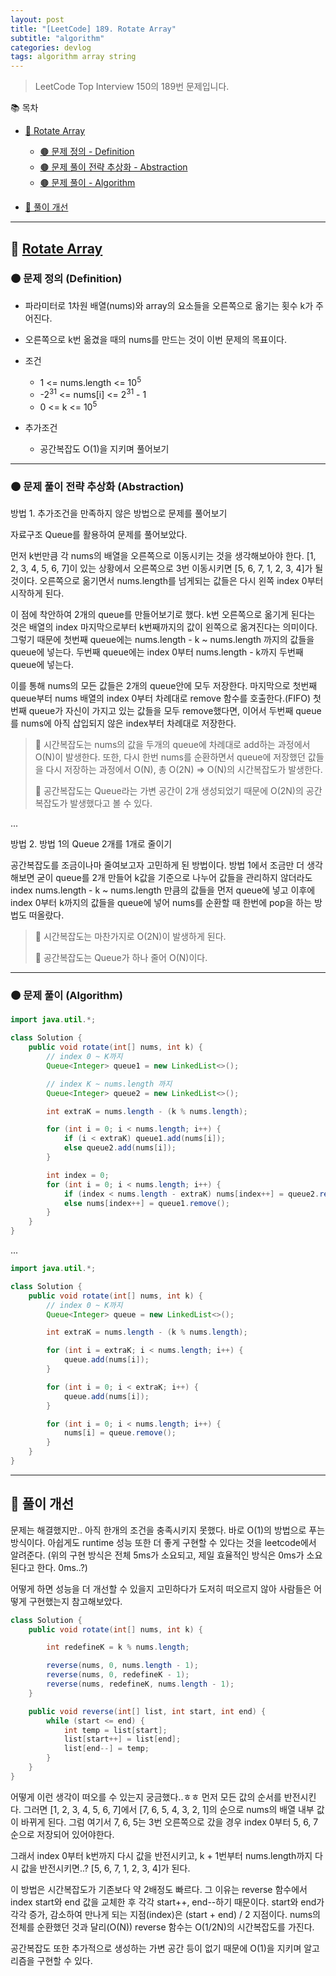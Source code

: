 ```yaml
---
layout: post
title: "[LeetCode] 189. Rotate Array"
subtitle: "algorithm"
categories: devlog
tags: algorithm array string
---
```


> LeetCode Top Interview 150의 189번 문제입니다.

<!--more-->

📚 목차
- [🌱 Rotate Array](#-rotate-array)
  - [🟤 문제 정의 - Definition](#-문제-요약-definition)
  - [🟤 문제 풀이 전략 추상화 - Abstraction](#-문제-풀이-전략-추상화-abstraction)
  - [🟤 문제 풀이 - Algorithm](#-문제-풀이-algorithm)

- [🌱 풀이 개선](#-풀이-개선)

----

## 🌱 [Rotate Array](https://leetcode.com/problems/rotate-array/description/?envType=study-plan-v2&envId=top-interview-150)

### 🟤 문제 정의 (Definition)

- 파라미터로 1차원 배열(nums)와 array의 요소들을 오른쪽으로 옮기는 횟수 k가 주어진다.

- 오른쪽으로 k번 옮겼을 때의 nums를 만드는 것이 이번 문제의 목표이다.


- 조건
  - 1 <= nums.length <= 10<sup>5</sup>
  - -2<sup>31</sup> <= nums[i] <= 2<sup>31</sup> - 1
  - 0 <= k <= 10<sup>5</sup>

- 추가조건
  - 공간복잡도 O(1)을 지키며 풀어보기

---

### 🟤 문제 풀이 전략 추상화 (Abstraction)

방법 1. 추가조건을 만족하지 않은 방법으로 문제를 풀어보기

자료구조 Queue를 활용하여 문제를 풀어보았다.

먼저 k번만큼 각 nums의 배열을 오른쪽으로 이동시키는 것을 생각해보아야 한다. [1, 2, 3, 4, 5, 6, 7]이 있는 상황에서 오른쪽으로 3번 이동시키면 
[5, 6, 7, 1, 2, 3, 4]가 될 것이다. 오른쪽으로 옮기면서 nums.length를 넘게되는 값들은 다시 왼쪽 index 0부터 시작하게 된다.

이 점에 착안하여 2개의 queue를 만들어보기로 했다. k번 오른쪽으로 옮기게 된다는 것은 배열의 index 마지막으로부터 k번째까지의 값이 왼쪽으로 옮겨진다는 의미이다. 
그렇기 때문에 첫번째 queue에는 nums.length - k ~ nums.length 까지의 값들을 queue에 넣는다. 두번째 queue에는 index 0부터 nums.length - k까지 두번째 queue에 
넣는다.

이를 통해 nums의 모든 값들은 2개의 queue안에 모두 저장한다. 마지막으로 첫번째 queue부터 nums 배열의 index 0부터 차례대로 remove 함수를 호출한다.(FIFO) 
첫번째 queue가 자신이 가지고 있는 값들을 모두 remove했다면, 이어서 두번째 queue를 nums에 아직 삽입되지 않은 index부터 차례대로 저장한다.


> 🥕 시간복잡도는 nums의 값을 두개의 queue에 차례대로 add하는 과정에서 O(N)이 발생한다. 또한, 다시 한번 nums를 순환하면서 queue에 저장했던 값들을 다시 
> 저장하는 과정에서 O(N), 총 O(2N) => O(N)의 시간복잡도가 발생한다.
> 
> 🥕 공간복잡도는 Queue라는 가변 공간이 2개 생성되었기 때문에 O(2N)의 공간복잡도가 발생했다고 볼 수 있다.

...

방법 2. 방법 1의 Queue 2개를 1개로 줄이기

공간복잡도를 조금이나마 줄여보고자 고민하게 된 방법이다. 방법 1에서 조금만 더 생각해보면 굳이 queue를 2개 만들어 k값을 기준으로 나누어 값들을 관리하지 않더라도 
index nums.length - k ~ nums.length 만큼의 값들을 먼저 queue에 넣고 이후에 index 0부터 k까지의 값들을 queue에 넣어 nums를 순환할 때 
한번에 pop을 하는 방법도 떠올랐다.

> 🥕 시간복잡도는 마찬가지로 O(2N)이 발생하게 된다.
>
> 🥕 공간복잡도는 Queue가 하나 줄어 O(N)이다.

---

### 🟤 문제 풀이 (Algorithm)
```java
import java.util.*;

class Solution {
    public void rotate(int[] nums, int k) {
		// index 0 ~ K까지
		Queue<Integer> queue1 = new LinkedList<>();

		// index K ~ nums.length 까지
		Queue<Integer> queue2 = new LinkedList<>();

		int extraK = nums.length - (k % nums.length);

		for (int i = 0; i < nums.length; i++) {
			if (i < extraK) queue1.add(nums[i]);
			else queue2.add(nums[i]);
		}

		int index = 0;
		for (int i = 0; i < nums.length; i++) {
			if (index < nums.length - extraK) nums[index++] = queue2.remove();
			else nums[index++] = queue1.remove();
		}
    }
}
```

...

```java
import java.util.*;

class Solution {
    public void rotate(int[] nums, int k) {
		// index 0 ~ K까지
		Queue<Integer> queue = new LinkedList<>();

		int extraK = nums.length - (k % nums.length);

        for (int i = extraK; i < nums.length; i++) {
            queue.add(nums[i]);
        }

        for (int i = 0; i < extraK; i++) {
            queue.add(nums[i]);
        }

		for (int i = 0; i < nums.length; i++) {
            nums[i] = queue.remove();
		}
    }
}
```
---

## 🌱 풀이 개선

문제는 해결했지만.. 아직 한개의 조건을 충족시키지 못했다. 바로 O(1)의 방법으로 푸는 방식이다. 아쉽게도 runtime 성능 또한 더 좋게 구현할 수 있다는 것을 
leetcode에서 알려준다. (위의 구현 방식은 전체 5ms가 소요되고, 제일 효율적인 방식은 0ms가 소요된다고 한다. 0ms..?)

어떻게 하면 성능을 더 개선할 수 있을지 고민하다가 도저히 떠오르지 않아 사람들은 어떻게 구현했는지 참고해보았다.

```java
class Solution {
    public void rotate(int[] nums, int k) {

        int redefineK = k % nums.length;

        reverse(nums, 0, nums.length - 1);
        reverse(nums, 0, redefineK - 1);
        reverse(nums, redefineK, nums.length - 1);
    }

    public void reverse(int[] list, int start, int end) {
        while (start <= end) {
            int temp = list[start];
            list[start++] = list[end];
            list[end--] = temp;
        }
    }
}
```

어떻게 이런 생각이 떠오를 수 있는지 궁금했다..ㅎㅎ 먼저 모든 값의 순서를 반전시킨다. 그러면 [1, 2, 3, 4, 5, 6, 7]에서 [7, 6, 5, 4, 3, 2, 1]의 순으로 
nums의 배열 내부 값이 바뀌게 된다. 그럼 여기서 7, 6, 5는 3번 오른쪽으로 갔을 경우 index 0부터 5, 6, 7 순으로 저장되어 있어야한다.

그래서 index 0부터 k번까지 다시 값을 반전시키고, k + 1번부터 nums.length까지 다시 값을 반전시키면..? [5, 6, 7, 1, 2, 3, 4]가 된다.

이 방법은 시간복잡도가 기존보다 약 2배정도 빠르다. 그 이유는 reverse 함수에서 index start와 end 값을 교체한 후 각각 start++, end--하기 때문이다. start와 end가 각각 증가, 감소하여 
만나게 되는 지점(index)은 (start + end) / 2 지점이다. nums의 전체를 순환했던 것과 달리(O(N)) reverse 함수는 O(1/2N)의 시간복잡도를 가진다.

공간복잡도 또한 추가적으로 생성하는 가변 공간 등이 없기 때문에 O(1)을 지키며 알고리즘을 구현할 수 있다.
